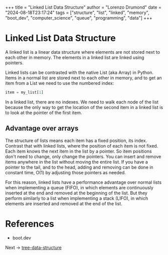 +++
title = "Linked List Data Structure"
author = "Lorenzo Drumond"
date = "2024-08-18T23:17:24"
tags = ["structure",  "list",  "linked",  "memory",  "boot_dev",  "computer_science",  "queue",  "programming",  "data"]
+++


# Linked List Data Structure

A linked list is a linear data structure where elements are not stored next to each other in memory. The elements in a linked list are linked using pointers.

Linked lists can be contrasted with the native List (aka Array) in Python. Items in a normal list are stored next to each other in memory, and to get an item from a List we need to use the numbered index:

```python
item = my_list[1]
```

In a linked list, there are no indexes. We need to walk each node of the list because the only way to get the location of the second item in a linked list is to look at the pointer of the first item.

## Advantage over arrays

The structure of lists means each item has a fixed position, its index.
Contrast that with linked lists, where the position of each item is not fixed.
Each item knows the next item in the list by a pointer. So item positions don't
need to change, only change the pointers. You can insert and remove items
anywhere in the list without moving the entire list. If you have a pointer to
the tail, and to the head, adding and removing can be done in constant time,
O(1) by adjusting those pointers as needed.

For this reason, linked lists have a performance advantage over normal lists when implementing a queue (FIFO), in which elements are continuously inserted at the end and removed at the beginning of the list. But they perform similarly to a list when implementing a stack (LIFO), in which elements are inserted and removed at the end of the list.

# References

- boot.dev

Next -> [tree-data-structure](/wiki/tree-data-structure/)
